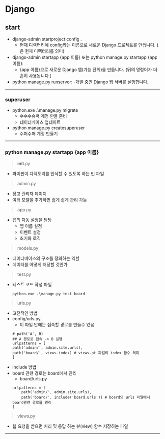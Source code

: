 # Django 

## start
- django-admin startproject config . 
    - 현재 디렉터리에 config라는 이름으로 새로운 Django 프로젝트를 만듭니다. (.은 현재 디렉터리를 의미)
- django-admin startapp {app 이름} 또는 python manage.py startapp {app 이름}: 
    - {app 이름}으로 새로운 Django 앱(기능 단위)을 만듭니다. (뒤의 명령어가 더 흔히 사용됩니다.)
- python manage.py runserver: 
    -개발 중인 Django 웹 서버를 실행합니다.
---

### superuser
- python.exe .\manage.py migrate
    - 수수수슈퍼 계정 만들 준비
    - 데이터베이스 업데이트
- python manage.py createsuperuser
    - 수퍼수퍼 계정 만들기
---

### python manage.py startapp {app 이름}
> __init__.py
- 파이썬이 디렉토리를 인식할 수 있도록 하는 빈 파일

> admin.py
- 장고 관리자 페이지
- 여러 모델을 추가하면 쉽게 쉽게 관리 가능 

> app.py  
- 앱의 자동 설정을 담당
    - 앱 이름 설정
    - 이벤트 설정
    - 초기화 로직

> models.py
- 데이터베이스의 구조를 정의하는 역할
- 데이터를 어떻게 저장할 것인가

> test.py
- 테스트 코드 작성 파일
    ```
    python.exe .\manage.py test board
    ```

> urls.py
- 고전적인 방법
- config/urls.py
    - 이 파일 안에는 접속할 경로를 만들수 있음
    ```
    # path('A', B)
    ## A 경로로 접속 -> B 실행
    urlpatterns = [
    path('admin/', admin.site.urls),
    path('board/', views.index) # views.pt 파일의 index 함수 의미
    ]
    ```
- include 방법
- board 관련 경로는 board에서 관리
    - board/urls.py
    ```
    urlpatterns = [
        path('admin/', admin.site.urls),
        path('board/', include('board.urls')) # board의 urls 파일에서 board관련 경로를 관리
    ]
    ```

> views.py
- 웹 요청을 받으면 처리 및 응답 하는 뷰(view) 함수 저장하는  파일
---
